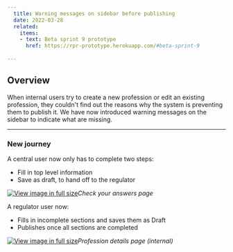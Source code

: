 ```yaml
---
  title: Warning messages on sidebar before publishing 
  date: 2022-03-28
  related:
    items:
    - text: Beta sprint 9 prototype
      href: https://rpr-prototype.herokuapp.com/#beta-sprint-9
   
---
```


## Overview 

When internal users try to create a new profession or edit an existing profession, they couldn't find out the reasons why the system is preventing them to publish it. We have now introduced warning messages on the sidebar to indicate what are missing. 

--- 

### New journey

A central user now only has to complete two steps:
* Fill in top level information
* Save as draft, to hand off to the regulator

[![View image in full size](01.png)](01.png)*Check your answers page*

A regulator user now:
* Fills in incomplete sections and saves them as Draft
* Publishes once all sections are completed

[![View image in full size](02.png)](02.png)*Profession details page (internal)*

